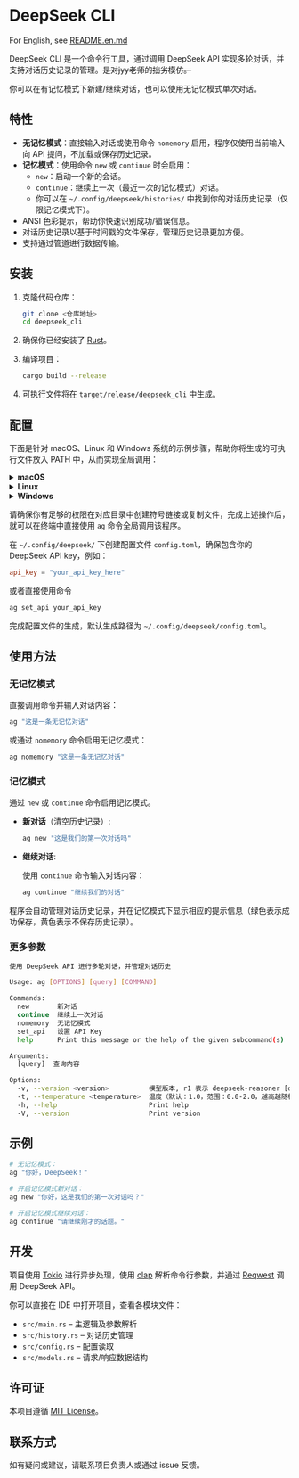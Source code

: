 # DeepSeek CLI

For English, see [README.en.md](README.en.md)

DeepSeek CLI 是一个命令行工具，通过调用 DeepSeek API 实现多轮对话，并支持对话历史记录的管理。~~是对jyy老师的拙劣模仿。~~

你可以在有记忆模式下新建/继续对话，也可以使用无记忆模式单次对话。

## 特性

- **无记忆模式**：直接输入对话或使用命令 `nomemory` 启用，程序仅使用当前输入向 API 提问，不加载或保存历史记录。
- **记忆模式**：使用命令 `new` 或 `continue` 时会启用：
  - `new`：启动一个新的会话。
  - `continue`：继续上一次（最近一次的记忆模式）对话。
  - 你可以在 `~/.config/deepseek/histories/` 中找到你的对话历史记录（仅限记忆模式下）。
- ANSI 色彩提示，帮助你快速识别成功/错误信息。
- 对话历史记录以基于时间戳的文件保存，管理历史记录更加方便。
- 支持通过管道进行数据传输。

## 安装

1. 克隆代码仓库：

   ```sh
   git clone <仓库地址>
   cd deepseek_cli
   ```

2. 确保你已经安装了 [Rust](https://www.rust-lang.org/tools/install)。

3. 编译项目：

   ```sh
   cargo build --release
   ```

4. 可执行文件将在 `target/release/deepseek_cli` 中生成。

## 配置

下面是针对 macOS、Linux 和 Windows 系统的示例步骤，帮助你将生成的可执行文件放入 PATH 中，从而实现全局调用：

<details>
  <summary><strong>macOS</strong></summary>

  在终端中执行以下命令（需要管理员权限），将可执行文件链接到 `/usr/local/bin` 目录（通常已在 PATH 中）：

  ```bash
  sudo ln -s $(pwd)/target/release/deepseek_cli /usr/local/bin/ag
  ```
</details>

<details>
  <summary><strong>Linux</strong></summary>

  使用链接方式：
  
  ```bash
  sudo ln -s $(pwd)/target/release/deepseek_cli /usr/local/bin/ag
  ```

  或复制文件：
  
  ```bash
  sudo cp $(pwd)/target/release/deepseek_cli /usr/local/bin/ag
  ```
</details>

<details>
  <summary><strong>Windows</strong></summary>

  在管理员权限下的命令提示符或 PowerShell 中执行：
  
  ```cmd
  copy target\release\deepseek_cli.exe C:\Windows\System32\ag.exe
  ```
</details>

请确保你有足够的权限在对应目录中创建符号链接或复制文件，完成上述操作后，就可以在终端中直接使用 `ag` 命令全局调用该程序。

在 `~/.config/deepseek/` 下创建配置文件 `config.toml`，确保包含你的 DeepSeek API key，例如：

```toml
api_key = "your_api_key_here"
```

或者直接使用命令

```sh
ag set_api your_api_key
```

完成配置文件的生成，默认生成路径为 `~/.config/deepseek/config.toml`。

## 使用方法

### 无记忆模式

直接调用命令并输入对话内容：

```sh
ag "这是一条无记忆对话"
```

或通过 `nomemory` 命令启用无记忆模式：

```sh
ag nomemory "这是一条无记忆对话"
```

### 记忆模式

通过 `new` 或 `continue` 命令启用记忆模式。

- **新对话**（清空历史记录）:

  ```sh
  ag new "这是我们的第一次对话吗"
  ```

- **继续对话**:
  
  使用 `continue` 命令输入对话内容：

  ```sh
  ag continue "继续我们的对话"
  ```

程序会自动管理对话历史记录，并在记忆模式下显示相应的提示信息（绿色表示成功保存，黄色表示不保存历史记录）。

### 更多参数

```sh
使用 DeepSeek API 进行多轮对话，并管理对话历史

Usage: ag [OPTIONS] [query] [COMMAND]

Commands:
  new       新对话
  continue  继续上一次对话
  nomemory  无记忆模式
  set_api   设置 API Key
  help      Print this message or the help of the given subcommand(s)

Arguments:
  [query]  查询内容

Options:
  -v, --version <version>          模型版本, r1 表示 deepseek-reasoner [default: v3]
  -t, --temperature <temperature>  温度（默认：1.0，范围：0.0-2.0，越高越随机） [default: 1.0]
  -h, --help                       Print help
  -V, --version                    Print version
```

## 示例

```sh
# 无记忆模式：
ag "你好，DeepSeek！"

# 开启记忆模式新对话：
ag new "你好，这是我们的第一次对话吗？"

# 开启记忆模式继续对话：
ag continue "请继续刚才的话题。"
```

## 开发

项目使用 [Tokio](https://docs.rs/tokio) 进行异步处理，使用 [clap](https://docs.rs/clap) 解析命令行参数，并通过 [Reqwest](https://docs.rs/reqwest) 调用 DeepSeek API。

你可以直接在 IDE 中打开项目，查看各模块文件：
- `src/main.rs` – 主逻辑及参数解析
- `src/history.rs` – 对话历史管理
- `src/config.rs` – 配置读取
- `src/models.rs` – 请求/响应数据结构

## 许可证

本项目遵循 [MIT License](LICENSE)。

## 联系方式

如有疑问或建议，请联系项目负责人或通过 issue 反馈。